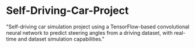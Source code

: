 # Self-Driving-Car-Project
"Self-driving car simulation project using a TensorFlow-based convolutional neural network to predict steering angles from a driving dataset, with real-time and dataset simulation capabilities."
